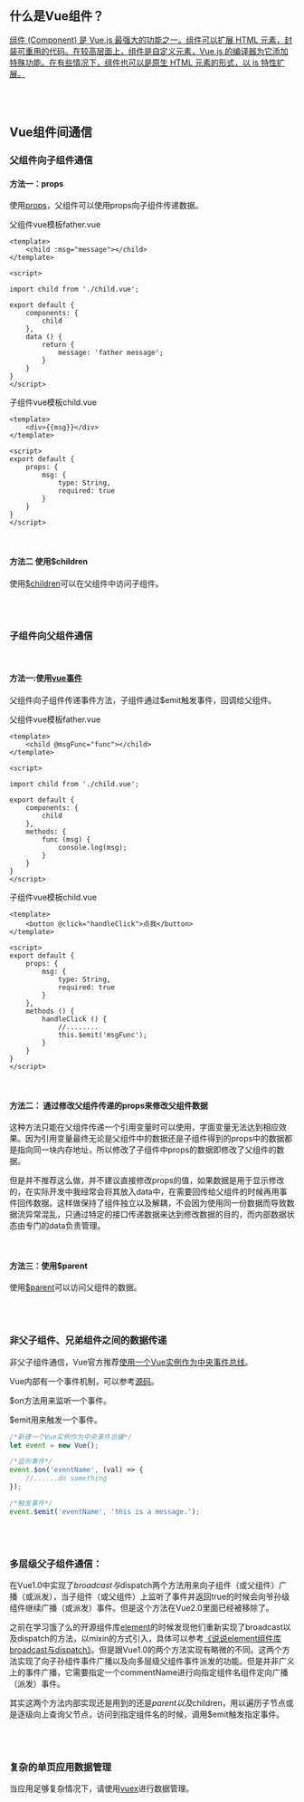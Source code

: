 ## 什么是Vue组件？

[组件 (Component) 是 Vue.js 最强大的功能之一。组件可以扩展 HTML 元素，封装可重用的代码。在较高层面上，组件是自定义元素，Vue.js 的编译器为它添加特殊功能。在有些情况下，组件也可以是原生 HTML 元素的形式，以 is 特性扩展。](https://cn.vuejs.org/v2/guide/components.html)

<br />
<br />

## Vue组件间通信

### 父组件向子组件通信

#### 方法一：props

使用[props](https://cn.vuejs.org/v2/guide/components.html#Prop)，父组件可以使用props向子组件传递数据。

父组件vue模板father.vue

```
<template>
    <child :msg="message"></child>
</template>

<script>

import child from './child.vue';

export default {
    components: {
        child
    },
    data () {
        return {
            message: 'father message';
        }
    }
}
</script>
```

子组件vue模板child.vue

```
<template>
    <div>{{msg}}</div>
</template>

<script>
export default {
    props: {
        msg: {
            type: String,
            required: true
        }
    }
}
</script>
```

<br />

#### 方法二 使用$children

使用[$children](https://cn.vuejs.org/v2/api/#vm-children)可以在父组件中访问子组件。

<br /> 
<br /> 

### 子组件向父组件通信

<br />

#### 方法一:使用[vue事件](https://cn.vuejs.org/v2/guide/components.html#使用-v-on-绑定自定义事件)

父组件向子组件传递事件方法，子组件通过$emit触发事件，回调给父组件。

父组件vue模板father.vue

```
<template>
    <child @msgFunc="func"></child>
</template>

<script>

import child from './child.vue';

export default {
    components: {
        child
    },
    methods: {
        func (msg) {
            console.log(msg);
        }
    }
}
</script>
```

子组件vue模板child.vue

```
<template>
    <button @click="handleClick">点我</button>
</template>

<script>
export default {
    props: {
        msg: {
            type: String,
            required: true
        }
    },
    methods () {
        handleClick () {
            //........
            this.$emit('msgFunc');
        }
    }
}
</script>
```

<br />

#### 方法二： 通过修改父组件传递的props来修改父组件数据

这种方法只能在父组件传递一个引用变量时可以使用，字面变量无法达到相应效果。因为引用变量最终无论是父组件中的数据还是子组件得到的props中的数据都是指向同一块内存地址，所以修改了子组件中props的数据即修改了父组件的数据。

但是并不推荐这么做，并不建议直接修改props的值，如果数据是用于显示修改的，在实际开发中我经常会将其放入data中，在需要回传给父组件的时候再用事件回传数据。这样做保持了组件独立以及解耦，不会因为使用同一份数据而导致数据流异常混乱，只通过特定的接口传递数据来达到修改数据的目的，而内部数据状态由专门的data负责管理。

<br />

#### 方法三：使用$parent

使用[$parent](https://cn.vuejs.org/v2/api/#vm-parent)可以访问父组件的数据。

<br />
<br />

### 非父子组件、兄弟组件之间的数据传递

非父子组件通信，Vue官方推荐[使用一个Vue实例作为中央事件总线](https://cn.vuejs.org/v2/guide/components.html#非父子组件通信)。

Vue内部有一个事件机制，可以参考[源码](https://github.com/vuejs/vue/blob/dev/src/core/instance/events.js)。

$on方法用来监听一个事件。

$emit用来触发一个事件。

```javascript
/*新建一个Vue实例作为中央事件总嫌*/
let event = new Vue();

/*监听事件*/
event.$on('eventName', (val) => {
    //......do something
});

/*触发事件*/
event.$emit('eventName', 'this is a message.');
```

<br />
<br />

### 多层级父子组件通信：

在Vue1.0中实现了$broadcast与$dispatch两个方法用来向子组件（或父组件）广播（或派发），当子组件（或父组件）上监听了事件并返回true的时候会向爷孙级组件继续广播（或派发）事件。但是这个方法在Vue2.0里面已经被移除了。

之前在学习饿了么的开源组件库[element](https://github.com/ElemeFE/element)的时候发现他们重新实现了broadcast以及dispatch的方法，以mixin的方式引入，具体可以参考[《说说element组件库broadcast与dispatch》](https://github.com/answershuto/learnVue/blob/master/docs/%E8%AF%B4%E8%AF%B4element%E7%BB%84%E4%BB%B6%E5%BA%93broadcast%E4%B8%8Edispatch.MarkDown)。但是跟Vue1.0的两个方法实现有略微的不同。这两个方法实现了向子孙组件事件广播以及向多层级父组件事件派发的功能。但是并非广义上的事件广播，它需要指定一个commentName进行向指定组件名组件定向广播（派发）事件。

其实这两个方法内部实现还是用到的还是$parent以及$children，用以遍历子节点或是逐级向上查询父节点，访问到指定组件名的时候，调用$emit触发指定事件。

<br />
<br />

### 复杂的单页应用数据管理

当应用足够复杂情况下，请使用[vuex](https://cn.vuejs.org/v2/guide/state-management.html)进行数据管理。